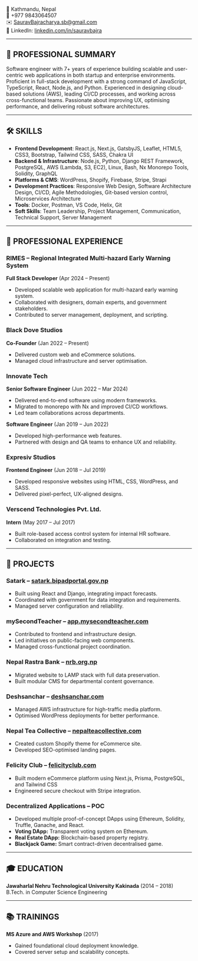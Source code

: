 📍 Kathmandu, Nepal  
📱 +977 9843064507  
✉️ [SauravBajracharya.sb@gmail.com](mailto:SauravBajracharya.sb@gmail.com)  
🔗  LinkedIn: [linkedin.com/in/sauravbajra](https://www.linkedin.com/in/sauravbajra)

---

## 🧠 PROFESSIONAL SUMMARY

Software engineer with 7+ years of experience building scalable and user-centric web applications in both startup and enterprise environments. Proficient in full-stack development with a strong command of JavaScript, TypeScript, React, Node.js, and Python. Experienced in designing cloud-based solutions (AWS), leading CI/CD processes, and working across cross-functional teams. Passionate about improving UX, optimising performance, and delivering robust software architectures.

---

## 🛠️ SKILLS

- **Frontend Development**: React.js, Next.js, GatsbyJS, Leaflet, HTML5, CSS3, Bootstrap, Tailwind CSS, SASS, Chakra UI
- **Backend & Infrastructure**: Node.js, Python, Django REST Framework, PostgreSQL, AWS (Lambda, S3, EC2), Linux, Bash, Nx Monorepo Tools, Solidity, GraphQL
- **Platforms & CMS**: WordPress, Shopify, Firebase, Stripe, Strapi
- **Development Practices**: Responsive Web Design, Software Architecture Design, CI/CD, Agile Methodologies, Git-based version control, Microservices Architecture
- **Tools**: Docker, Postman, VS Code, Helix, Git
- **Soft Skills**: Team Leadership, Project Management, Communication, Technical Support, Server Management

---

## 💼 PROFESSIONAL EXPERIENCE

### RIMES – Regional Integrated Multi-hazard Early Warning System  
**Full Stack Developer** (Apr 2024 – Present)
- Developed scalable web application for multi-hazard early warning system.
- Collaborated with designers, domain experts, and government stakeholders.
- Contributed to server management, deployment, and scripting.

### Black Dove Studios  
**Co-Founder** (Jan 2022 – Present)
- Delivered custom web and eCommerce solutions.
- Managed cloud infrastructure and server optimisation.

### Innovate Tech  

**Senior Software Engineer** (Jun 2022 – Mar 2024)
- Delivered end-to-end software using modern frameworks.  
- Migrated to monorepo with Nx and improved CI/CD workflows.  
- Led team collaborations across departments.

**Software Engineer** (Jan 2019 – Jun 2022)
- Developed high-performance web features.  
- Partnered with design and QA teams to enhance UX and reliability.

### Expresiv Studios  
**Frontend Engineer** (Jun 2018 – Jul 2019)
- Developed responsive websites using HTML, CSS, WordPress, and SASS.
- Delivered pixel-perfect, UX-aligned designs.

### Verscend Technologies Pvt. Ltd.  
**Intern** (May 2017 – Jul 2017)
- Built role-based access control system for internal HR software.
- Collaborated on integration and testing.

---

## 🚀 PROJECTS

### **Satark** – [satark.bipadportal.gov.np](https://satark.bipadportal.gov.np)  
- Built using React and Django, integrating impact forecasts.
- Coordinated with government for data integration and requirements.
- Managed server configuration and reliability.

### **mySecondTeacher** – [app.mysecondteacher.com](https://app.mysecondteacher.com)  
- Contributed to frontend and infrastructure design.
- Led initiatives on public-facing web components.
- Managed cross-functional project coordination.

### **Nepal Rastra Bank** – [nrb.org.np](https://www.nrb.org.np)  
- Migrated website to LAMP stack with full data preservation.
- Built modular CMS for departmental content governance.

### **Deshsanchar** – [deshsanchar.com](https://deshsanchar.com)  
- Managed AWS infrastructure for high-traffic media platform.
- Optimised WordPress deployments for better performance.

### **Nepal Tea Collective** – [nepalteacollective.com](https://nepalteacollective.com)  
- Created custom Shopify theme for eCommerce site.
- Developed SEO-optimised landing pages.

### **Felicity Club** – [felicityclub.com](https://felicityclub.com)  
- Built modern eCommerce platform using Next.js, Prisma, PostgreSQL, and Tailwind CSS
- Engineered secure checkout with Stripe integration.

### **Decentralized Applications – POC**  
- Developed multiple proof-of-concept DApps using Ethereum, Solidity, Truffle, Ganache, and React.
- **Voting DApp:** Transparent voting system on Ethereum.  
- **Real Estate DApp:** Blockchain-based property registry.  
- **Blackjack Game:** Smart contract-driven decentralised game.

---

## 🎓 EDUCATION

**Jawaharlal Nehru Technological University Kakinada** (2014 – 2018)  
B.Tech. in Computer Science Engineering

---

## 📚 TRAININGS

**MS Azure and AWS Workshop** (2017) 
- Gained foundational cloud deployment knowledge.
- Covered server setup and scalability concepts.

